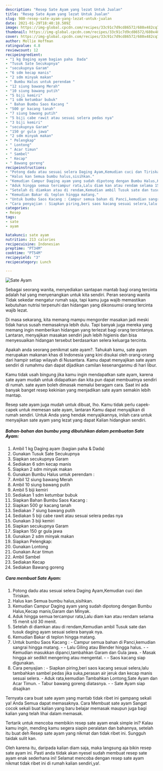 ```yaml
---
description: "Resep Sate Ayam yang lezat Untuk Jualan"
title: "Resep Sate Ayam yang lezat Untuk Jualan"
slug: 980-resep-sate-ayam-yang-lezat-untuk-jualan
date: 2021-01-29T18:40:18.509Z
image: https://img-global.cpcdn.com/recipes/33c91c7d9cd86572/680x482cq70/sate-ayam-foto-resep-utama.jpg
thumbnail: https://img-global.cpcdn.com/recipes/33c91c7d9cd86572/680x482cq70/sate-ayam-foto-resep-utama.jpg
cover: https://img-global.cpcdn.com/recipes/33c91c7d9cd86572/680x482cq70/sate-ayam-foto-resep-utama.jpg
author: Mollie Hoffman
ratingvalue: 4.8
reviewcount: 12
recipeingredient:
- "1 kg Daging ayam bagian paha  Dada"
- "Tusuk Sate Secukupnya"
- "secukupnya Garam"
- "6 sdm kecap manis"
- "2 sdm minyak makan"
- " Bumbu Halus untuk perendam "
- "12 siung bawang Merah"
- "10 siung bawang putih"
- "5 biji kemiri"
- "1 sdm ketumbar bubuk"
- " Bahan Bumbu Saos Kacang "
- "500 gr kacang tanah"
- "7 siung bawang putih"
- "5 biji cabe rawit atau sesuai selera pedas nya"
- "3 biji kemiri"
- "secukupnya Garam"
- "150 gr gula jawa"
- "2 sdm minyak makan"
- " Pelengkap"
- " Lontong"
- " Acar timun"
- " Sambel"
- " Kecap"
- " Bawang goreng"
recipeinstructions:
- "Potong dadu atau sesuai selera Daging Ayam,Kemudian cuci dan Tiriskan."
- "Halus kan Semua bumbu halus,sisihkan."
- "Kemudian Campur Daging ayam yang sudah dipotong dengan Bumbu Halus,Kecap manis,Garam dan Minyak."
- "Aduk hingga semua tercampur rata,Lalu diam kan atau rendam selama 15 menit s/d 30 menit."
- "Setelah di diamkan atau di rendam,Kemudian ambil Tusuk sate dan tusuk daging ayam sesuai selera banyak nya."
- "Kemudian Bakar di teplon hingga matang."
- "Untuk bumbu Saos Kacang : Campur semua bahan di Panci,kemudian sangrai hingga matang.  Lalu Giling atau Blender hingga halus.  Kemudian masukkan dipanci,tambahkan Garam dan Gula jawa. Masak hingga air sedikit mengering atau mengental.  Saos kacang siap digunakan."
- "Cara penyajian : Siapkan piring,beri saos kacang sesuai selera,lalu tambahkan sambel pedas jika suka,perasan air jeruk dan kecap manis sesuai selera. Aduk rata,kemudian Tambahkan Lontong,Sate Ayam dan Acar Timun. Tabur bawang goreng diatasnya.  Sate Ayam siap disajikan"
categories:
- Resep
tags:
- sate
- ayam

katakunci: sate ayam 
nutrition: 213 calories
recipecuisine: Indonesian
preptime: "PT34M"
cooktime: "PT54M"
recipeyield: "3"
recipecategory: Lunch

---
```



![Sate Ayam](https://img-global.cpcdn.com/recipes/33c91c7d9cd86572/680x482cq70/sate-ayam-foto-resep-utama.jpg)

Sebagai seorang wanita, menyediakan santapan mantab bagi orang tercinta adalah hal yang menyenangkan untuk kita sendiri. Peran seorang  wanita Tidak sekedar mengatur rumah saja, tapi kamu juga wajib memastikan kebutuhan nutrisi terpenuhi dan hidangan yang dikonsumsi orang tercinta wajib lezat.

Di masa  sekarang, kita memang mampu mengorder masakan jadi meski tidak harus susah memasaknya lebih dulu. Tapi banyak juga mereka yang memang ingin memberikan hidangan yang terlezat bagi orang tercintanya. Lantaran, menyajikan masakan sendiri jauh lebih higienis dan bisa menyesuaikan hidangan tersebut berdasarkan selera keluarga tercinta. 



Apakah anda seorang penikmat sate ayam?. Tahukah kamu, sate ayam merupakan makanan khas di Indonesia yang kini disukai oleh orang-orang dari hampir setiap wilayah di Nusantara. Kamu dapat menyajikan sate ayam sendiri di rumahmu dan dapat dijadikan camilan kesenanganmu di hari libur.

Kamu tidak usah bingung jika kamu ingin mendapatkan sate ayam, karena sate ayam mudah untuk didapatkan dan kita pun dapat membuatnya sendiri di rumah. sate ayam boleh dimasak memalui beragam cara. Saat ini ada banyak banget resep kekinian yang menjadikan sate ayam semakin lebih mantap.

Resep sate ayam juga mudah untuk dibuat, lho. Kamu tidak perlu capek-capek untuk memesan sate ayam, lantaran Kamu dapat menyajikan di rumah sendiri. Untuk Anda yang hendak menyajikannya, inilah cara untuk menyajikan sate ayam yang lezat yang dapat Kalian hidangkan sendiri.

<!--inarticleads1-->

##### Bahan-bahan dan bumbu yang dibutuhkan dalam pembuatan Sate Ayam:

1. Ambil 1 kg Daging ayam (bagian paha &amp; Dada)
1. Gunakan Tusuk Sate Secukupnya
1. Siapkan secukupnya Garam
1. Sediakan 6 sdm kecap manis
1. Siapkan 2 sdm minyak makan
1. Gunakan  Bumbu Halus untuk perendam :
1. Ambil 12 siung bawang Merah
1. Ambil 10 siung bawang putih
1. Ambil 5 biji kemiri
1. Sediakan 1 sdm ketumbar bubuk
1. Siapkan  Bahan Bumbu Saos Kacang :
1. Siapkan 500 gr kacang tanah
1. Sediakan 7 siung bawang putih
1. Sediakan 5 biji cabe rawit atau sesuai selera pedas nya
1. Gunakan 3 biji kemiri
1. Siapkan secukupnya Garam
1. Siapkan 150 gr gula jawa
1. Gunakan 2 sdm minyak makan
1. Siapkan  Pelengkap:
1. Gunakan  Lontong
1. Gunakan  Acar timun
1. Ambil  Sambel
1. Sediakan  Kecap
1. Sediakan  Bawang goreng




<!--inarticleads2-->

##### Cara membuat Sate Ayam:

1. Potong dadu atau sesuai selera Daging Ayam,Kemudian cuci dan Tiriskan.
1. Halus kan Semua bumbu halus,sisihkan.
1. Kemudian Campur Daging ayam yang sudah dipotong dengan Bumbu Halus,Kecap manis,Garam dan Minyak.
1. Aduk hingga semua tercampur rata,Lalu diam kan atau rendam selama 15 menit s/d 30 menit.
1. Setelah di diamkan atau di rendam,Kemudian ambil Tusuk sate dan tusuk daging ayam sesuai selera banyak nya.
1. Kemudian Bakar di teplon hingga matang.
1. Untuk bumbu Saos Kacang : - Campur semua bahan di Panci,kemudian sangrai hingga matang. -  - Lalu Giling atau Blender hingga halus. -  - Kemudian masukkan dipanci,tambahkan Garam dan Gula jawa. - Masak hingga air sedikit mengering atau mengental. -  - Saos kacang siap digunakan.
1. Cara penyajian : - Siapkan piring,beri saos kacang sesuai selera,lalu tambahkan sambel pedas jika suka,perasan air jeruk dan kecap manis sesuai selera. - Aduk rata,kemudian Tambahkan Lontong,Sate Ayam dan Acar Timun. - Tabur bawang goreng diatasnya. -  - Sate Ayam siap disajikan




Ternyata cara buat sate ayam yang mantab tidak ribet ini gampang sekali ya! Anda Semua dapat memasaknya. Cara Membuat sate ayam Sangat cocok sekali buat kalian yang baru belajar memasak maupun juga bagi kalian yang telah lihai dalam memasak.

Tertarik untuk mencoba membikin resep sate ayam enak simple ini? Kalau kamu ingin, mending kamu segera siapin peralatan dan bahannya, setelah itu buat deh Resep sate ayam yang nikmat dan tidak ribet ini. Sungguh taidak sulit kan. 

Oleh karena itu, daripada kalian diam saja, maka langsung aja bikin resep sate ayam ini. Pasti anda tiidak akan nyesel sudah membuat resep sate ayam enak sederhana ini! Selamat mencoba dengan resep sate ayam nikmat tidak ribet ini di rumah kalian sendiri,ya!.

